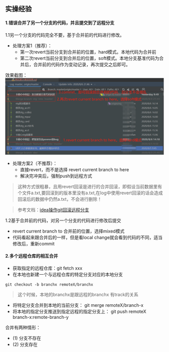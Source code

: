 ## 实操经验

#### 1.错误合并了另一个分支的代码，并且提交到了远程分支
1.1另一个分支的代码完全不要，基于合并前的代码进行修改。
- 处理方案1（推荐）：
    - 第一次revert当前分支到合并前的位置，hard模式。本地代码为合并前
    - 第二次revert当前分支到合并后的位置，soft模式。本地分支基准代码为合并后，合并前的代码作为变动记录，再次提交之后即可。

效果截图：![实操1](image/错误合并分支代码回滚实操1.png)

- 处理方案2（不推荐）：
    - 直接revert，而不是选择 revert current branch to here
    - 解决完冲突后，强制push到远程方式
> 这种方式很粗暴，且用revert回滚是进行的合并回滚，即假设当前数据里有个文件a.txt,要回滚到的版本里没有a.txt,在log中使用revert回滚的话会造成回滚后的数据中仍然a.txt，不会进行删除！

> 参考文档：[idea操作git回滚远程分支](https://blog.csdn.net/weixin_44647371/article/details/88142371)


1.2基于合并前的代码，对另一个分支的代码进行修改后提交
- revert current branch to 合并前的位置，选择mixed模式
- 代码看起来跟合并后的一样，但是看local change就会看到代码的不同，适当修改后，重新commit

#### 2.多个远程仓库的相互合并
- 获取指定的远程仓库：git fetch xxx
- 在本地也新建一个与远程仓库的特定分支对应的本地分支
```
git checkout -b branchx remoteX/branchx
```
> 这个时候，本地的branchx是跟远程的branchx 有track的关系

- 将特定分支合并到本地的当前分支： git merge remoteX/branch-x
- 将本地的指定分支推送到指定远程的指定分支上： git push remoteX branch-x:remote-branch-y

合并有两种情形：
- (1) 分支不存在
- (2) 分支存在
